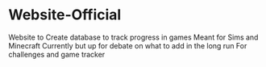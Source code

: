 # Website-Official
Website to Create database to track progress in games
Meant for Sims and Minecraft Currently but up for debate on what to add in the long run
For challenges and game tracker
